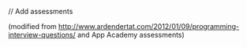 // Add assessments

(modified from http://www.ardendertat.com/2012/01/09/programming-interview-questions/ and App Academy assessments)





















  

  
  
























